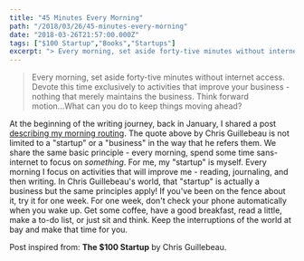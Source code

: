 ```yaml
---
title: "45 Minutes Every Morning"
path: "/2018/03/26/45-minutes-every-morning"
date: "2018-03-26T21:57:00.000Z"
tags: ["$100 Startup","Books","Startups"]
excerpt: "> Every morning, set aside forty-tive minutes without internet access. Devote this time exclusively to activities that improve your business -nothing that merely maintains the business. Think forward..."
---
```


> Every morning, set aside forty-tive minutes without internet access. Devote this time exclusively to activities that improve your business -nothing that merely maintains the business. Think forward motion...What can you do to keep things moving ahead?

At the beginning of the writing journey, back in January, I shared a post [describing my morning routing](/blog/2018/01/12/morning-routine). The quote above by Chris Guillebeau is not limited to a "startup" or a "business" in the way that he refers them. We share the same basic principle - every morning, spend some time sans-internet to focus on *something*. For me, my "startup" is myself. Every morning I focus on activities that will improve me - reading, journaling, and then writing. In Chris Guillebeau's world, that "startup" is actually a business but the same principles apply! If you've been on the fence about it, try it for one week. For one week, don't check your phone automatically when you wake up. Get some coffee, have a good breakfast, read a little, make a to-do list, or just sit and think. Keep the interruptions of the world at bay and make that time for you.


Post inspired from: **The $100 Startup** by Chris Guillebeau.
